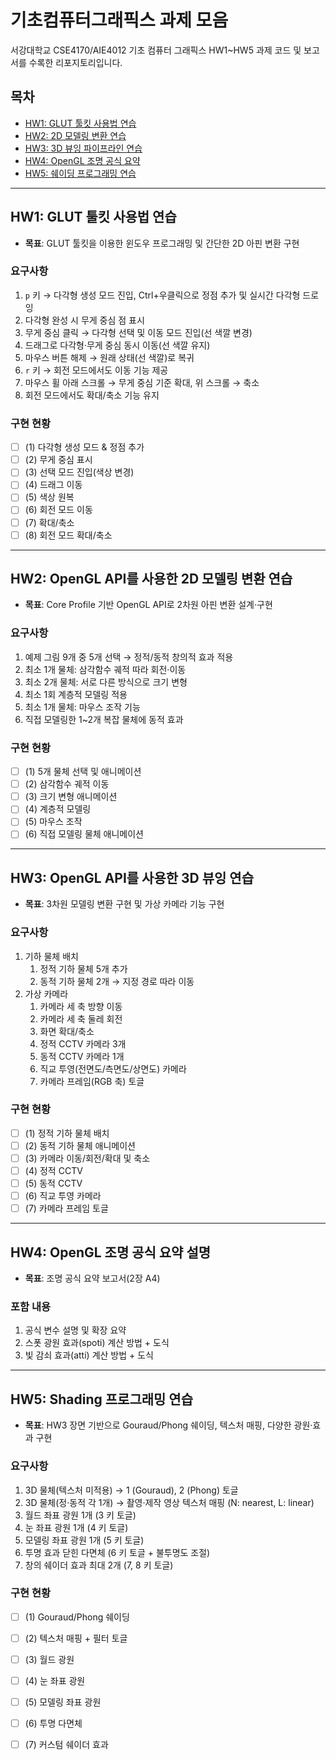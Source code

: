 # 기초컴퓨터그래픽스 과제 모음

서강대학교 CSE4170/AIE4012 기초 컴퓨터 그래픽스 HW1~HW5 과제 코드 및 보고서를 수록한 리포지토리입니다.

## 목차
- [HW1: GLUT 툴킷 사용법 연습](#hw1-glut-툴킷-사용법-연습)  
- [HW2: 2D 모델링 변환 연습](#hw2-2d-모델링-변환-연습)  
- [HW3: 3D 뷰잉 파이프라인 연습](#hw3-3d-뷰잉-파이프라인-연습)  
- [HW4: OpenGL 조명 공식 요약](#hw4-opengl-조명-공식-요약)  
- [HW5: 쉐이딩 프로그래밍 연습](#hw5-쉐이딩-프로그래밍-연습)  

---

## HW1: GLUT 툴킷 사용법 연습
- **목표**: GLUT 툴킷을 이용한 윈도우 프로그래밍 및 간단한 2D 아핀 변환 구현

### 요구사항
1. `p` 키 → 다각형 생성 모드 진입, Ctrl+우클릭으로 정점 추가 및 실시간 다각형 드로잉  
2. 다각형 완성 시 무게 중심 점 표시  
3. 무게 중심 클릭 → 다각형 선택 및 이동 모드 진입(선 색깔 변경)  
4. 드래그로 다각형·무게 중심 동시 이동(선 색깔 유지)  
5. 마우스 버튼 해제 → 원래 상태(선 색깔)로 복귀  
6. `r` 키 → 회전 모드에서도 이동 기능 제공  
7. 마우스 휠 아래 스크롤 → 무게 중심 기준 확대, 위 스크롤 → 축소  
8. 회전 모드에서도 확대/축소 기능 유지  

### 구현 현황
- [ ] (1) 다각형 생성 모드 & 정점 추가  
- [ ] (2) 무게 중심 표시  
- [ ] (3) 선택 모드 진입(색상 변경)  
- [ ] (4) 드래그 이동  
- [ ] (5) 색상 원복  
- [ ] (6) 회전 모드 이동  
- [ ] (7) 확대/축소  
- [ ] (8) 회전 모드 확대/축소  

---

## HW2: OpenGL API를 사용한 2D 모델링 변환 연습 
- **목표**: Core Profile 기반 OpenGL API로 2차원 아핀 변환 설계·구현 

### 요구사항
1. 예제 그림 9개 중 5개 선택 → 정적/동적 창의적 효과 적용
2. 최소 1개 물체: 삼각함수 궤적 따라 회전·이동
3. 최소 2개 물체: 서로 다른 방식으로 크기 변형
4. 최소 1회 계층적 모델링 적용
5. 최소 1개 물체: 마우스 조작 기능
6. 직접 모델링한 1~2개 복잡 물체에 동적 효과

### 구현 현황
- [ ] (1) 5개 물체 선택 및 애니메이션
- [ ] (2) 삼각함수 궤적 이동
- [ ] (3) 크기 변형 애니메이션  
- [ ] (4) 계층적 모델링 
- [ ] (5) 마우스 조작 
- [ ] (6) 직접 모델링 물체 애니메이션

---

## HW3: OpenGL API를 사용한 3D 뷰잉 연습
- **목표**: 3차원 모델링 변환 구현 및 가상 카메라 기능 구현

### 요구사항
1. 기하 물체 배치
   1) 정적 기하 물체 5개 추가
   2) 동적 기하 물체 2개 → 지정 경로 따라 이동
2. 가상 카메라
   1) 카메라 세 축 방향 이동
   2) 카메라 세 축 둘레 회전
   3) 화면 확대/축소
   4) 정적 CCTV 카메라 3개
   5) 동적 CCTV 카메라 1개
   6) 직교 투영(전면도/측면도/상면도) 카메라
   7) 카메라 프레임(RGB 축) 토글  

### 구현 현황
- [ ] (1) 정적 기하 물체 배치
- [ ] (2) 동적 기하 물체 애니메이션
- [ ] (3) 카메라 이동/회전/확대 및 축소  
- [ ] (4) 정적 CCTV
- [ ] (5) 동적 CCTV
- [ ] (6) 직교 투영 카메라
- [ ] (7) 카메라 프레임 토글

---

## HW4: OpenGL 조명 공식 요약 설명  
- **목표**: 조명 공식 요약 보고서(2장 A4)

### 포함 내용
1. 공식 변수 설명 및 확장 요약
2. 스폿 광원 효과(spoti) 계산 방법 + 도식
3. 빛 감쇠 효과(atti) 계산 방법 + 도식

---

## HW5: Shading 프로그래밍 연습
- **목표**: HW3 장면 기반으로 Gouraud/Phong 쉐이딩, 텍스처 매핑, 다양한 광원·효과 구현 

### 요구사항
1. 3D 물체(텍스처 미적용) → 1 (Gouraud), 2 (Phong) 토글
2. 3D 물체(정·동적 각 1개) → 촬영·제작 영상 텍스처 매핑 (N: nearest, L: linear)
3. 월드 좌표 광원 1개 (3 키 토글)
4. 눈 좌표 광원 1개 (4 키 토글)
5. 모델링 좌표 광원 1개 (5 키 토글)
6. 투명 효과 닫힌 다면체 (6 키 토글 + 불투명도 조절)
7. 창의 쉐이더 효과 최대 2개 (7, 8 키 토글)

### 구현 현황
- [ ] (1) Gouraud/Phong 쉐이딩
- [ ] (2) 텍스처 매핑 + 필터 토글
- [ ] (3) 월드 광원
- [ ] (4) 눈 좌표 광원
- [ ] (5) 모델링 좌표 광원
- [ ] (6) 투명 다면체
- [ ] (7) 커스텀 쉐이더 효과



